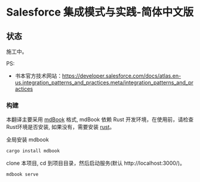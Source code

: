 # Salesforce 集成模式与实践-简体中文版

## 状态

施工中。

PS:

* 书本官方技术网站：https://developer.salesforce.com/docs/atlas.en-us.integration_patterns_and_practices.meta/integration_patterns_and_practices

### 构建

本翻译主要采用 [mdBook](https://github.com/rust-lang-nursery/mdBook) 格式, mdBook 依赖 Rust 开发环境，在使用前，请检查Rust环境是否安装, 如果没有，需要安装 [rust](https://www.rust-lang.org/tools/install)。

全局安装 mdbook

``` bash
cargo install mdbook
```

clone 本项目, cd 到项目目录，然后启动服务(默认 http://localhost:3000/)。

```bash
mdbook serve
```

